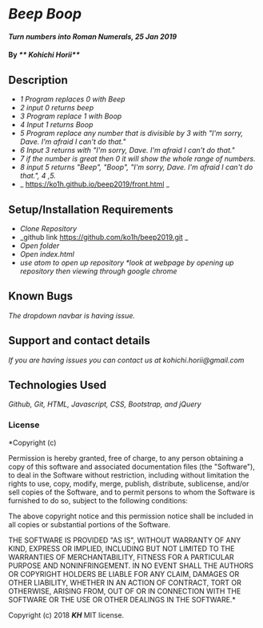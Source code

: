 # _Beep Boop_

#### _Turn numbers into Roman Numerals, 25 Jan 2019_

#### By _** Kohichi Horii**_

## Description

* _1 Program replaces 0 with Beep_
* _2 input 0 returns beep_
* _3 Program replace 1 with Boop_
* _4 Input 1 returns Boop_
* _5 Program replace any number that is divisible by 3  with "I'm sorry, Dave. I'm afraid I can't do that."_
* _6 Input 3 returns with "I'm sorry, Dave. I'm afraid I can't do that."_
* _7 if the number is great then 0 it will show the whole range of numbers._
* _8 input 5 returns "Beep", "Boop", "I'm sorry, Dave. I'm afraid I can't do that.", 4 ,5._
* _ https://ko1h.github.io/beep2019/front.html _

## Setup/Installation Requirements

* _Clone Repository_
* _github link https://github.com/ko1h/beep2019.git _
* _Open folder_
* _Open index.html_
* _use atom to open up repository *look at webpage by opening up repository then viewing through google chrome_

## Known Bugs

_The dropdown navbar is having issue._

## Support and contact details

_If you are having issues you can contact us at kohichi.horii@gmail.com_

## Technologies Used

_Github, Git, HTML, Javascript, CSS, Bootstrap, and jQuery_


### License

*Copyright (c) <year> <copyright holders>

Permission is hereby granted, free of charge, to any person obtaining a copy
of this software and associated documentation files (the "Software"), to deal
in the Software without restriction, including without limitation the rights
to use, copy, modify, merge, publish, distribute, sublicense, and/or sell
copies of the Software, and to permit persons to whom the Software is
furnished to do so, subject to the following conditions:

The above copyright notice and this permission notice shall be included in all
copies or substantial portions of the Software.

THE SOFTWARE IS PROVIDED "AS IS", WITHOUT WARRANTY OF ANY KIND, EXPRESS OR
IMPLIED, INCLUDING BUT NOT LIMITED TO THE WARRANTIES OF MERCHANTABILITY,
FITNESS FOR A PARTICULAR PURPOSE AND NONINFRINGEMENT. IN NO EVENT SHALL THE
AUTHORS OR COPYRIGHT HOLDERS BE LIABLE FOR ANY CLAIM, DAMAGES OR OTHER
LIABILITY, WHETHER IN AN ACTION OF CONTRACT, TORT OR OTHERWISE, ARISING FROM,
OUT OF OR IN CONNECTION WITH THE SOFTWARE OR THE USE OR OTHER DEALINGS IN THE
SOFTWARE.*

Copyright (c) 2018 **_KH_** MIT license.
